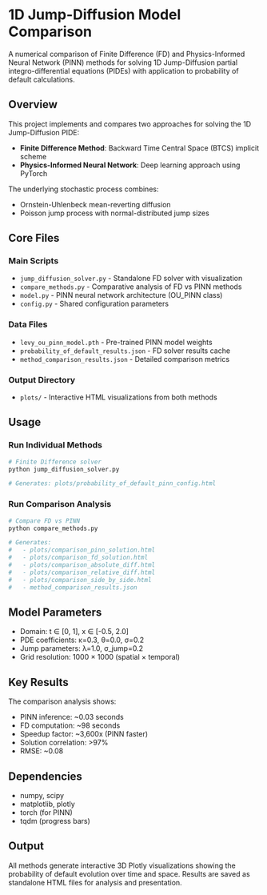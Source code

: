 # 1D Jump-Diffusion Model Comparison

A numerical comparison of Finite Difference (FD) and Physics-Informed Neural Network (PINN) methods for solving 1D Jump-Diffusion partial integro-differential equations (PIDEs) with application to probability of default calculations.

## Overview

This project implements and compares two approaches for solving the 1D Jump-Diffusion PIDE:
- **Finite Difference Method**: Backward Time Central Space (BTCS) implicit scheme
- **Physics-Informed Neural Network**: Deep learning approach using PyTorch

The underlying stochastic process combines:
- Ornstein-Uhlenbeck mean-reverting diffusion
- Poisson jump process with normal-distributed jump sizes

## Core Files

### Main Scripts
- `jump_diffusion_solver.py` - Standalone FD solver with visualization
- `compare_methods.py` - Comparative analysis of FD vs PINN methods
- `model.py` - PINN neural network architecture (OU_PINN class)
- `config.py` - Shared configuration parameters

### Data Files
- `levy_ou_pinn_model.pth` - Pre-trained PINN model weights
- `probability_of_default_results.json` - FD solver results cache
- `method_comparison_results.json` - Detailed comparison metrics

### Output Directory
- `plots/` - Interactive HTML visualizations from both methods

## Usage

### Run Individual Methods
```bash
# Finite Difference solver
python jump_diffusion_solver.py

# Generates: plots/probability_of_default_pinn_config.html
```

### Run Comparison Analysis
```bash
# Compare FD vs PINN
python compare_methods.py

# Generates: 
#   - plots/comparison_pinn_solution.html
#   - plots/comparison_fd_solution.html  
#   - plots/comparison_absolute_diff.html
#   - plots/comparison_relative_diff.html
#   - plots/comparison_side_by_side.html
#   - method_comparison_results.json
```

## Model Parameters

- Domain: t ∈ [0, 1], x ∈ [-0.5, 2.0]
- PDE coefficients: κ=0.3, θ=0.0, σ=0.2
- Jump parameters: λ=1.0, σ_jump=0.2
- Grid resolution: 1000 × 1000 (spatial × temporal)

## Key Results

The comparison analysis shows:
- PINN inference: ~0.03 seconds
- FD computation: ~98 seconds
- Speedup factor: ~3,600x (PINN faster)
- Solution correlation: >97%
- RMSE: ~0.08

## Dependencies

- numpy, scipy
- matplotlib, plotly
- torch (for PINN)
- tqdm (progress bars)

## Output

All methods generate interactive 3D Plotly visualizations showing the probability of default evolution over time and space. Results are saved as standalone HTML files for analysis and presentation.